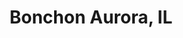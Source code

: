 ---
layout: place
title: "Bonchon Aurora, IL"
permalink: /illinois/aurora/bonchon-aurora-il.html
stateAbbr: IL
stateName: Illinois
cityName: Aurora
seo:
  name: "Bonchon Aurora, IL"
  type: Restaurant
  links: null
description: "Bonchon Aurora, IL serves delicious sushi in Aurora, Illinois. Try fresh Japanese dishes for a great dining experience. "
place_id: ChIJQ3tDlcv5DogR9LTXfj6hcsE
photos:
  - name: >-
      places/ChIJQ3tDlcv5DogR9LTXfj6hcsE/photos/AeeoHcKbqllAHZcswVTsq5GNKkonx1bN6QHDRGZRVie_0qvxXIIe9KgK6AF8KVXhDU2i9Q40o8viaYXMxXp_Scmr8_rGkjRqm_DledMLeXBLQZ5Pl7c-eL-M9BpPe9a3hSwXkBV-oX5QDiBUeDYlsFDbXGYAZpZlq2Cj29aLTyg7BIhxNjCsXXTCvJvFmQ43w4gJUJPzaN5soVVdulFj_sWtytMWKOBKtTdRItfyB2Y1neHlHfXpBVci3ZIeTU1rLgZ1NKwTaS-_JQ8m2O7LpI892fRohxwaS2ifHo691J0RjT4eqvJpi9922Udx3XsGea81wAHMA8UcqA7Tlpl3tjzRhqXL7LdnerSkGyo9kEKX4SFj1P26BZ3S0INWXV4X8Zr03RtVKbhMw2UIzn-1JtzC9NFU217beebmF96LfqBvim2GXGhG
    widthPx: 4800
    heightPx: 3600
    authorAttributions:
      - displayName: Asif Rehmani
        uri: https://maps.google.com/maps/contrib/110000389567280196275
        photoUri: >-
          https://lh3.googleusercontent.com/a-/ALV-UjUz0mXSEGP0GTSF3o8ch09SftuiNOUeLdLmnMFjCOSxvYMj0qeWmQ=s100-p-k-no-mo
    flagContentUri: >-
      https://www.google.com/local/imagery/report/?cb_client=maps_api_places.places_api&image_key=!1e10!2sCIHM0ogKEICAgMCAlezA-AE&hl=en-US
    googleMapsUri: >-
      https://www.google.com/maps/place//data=!3m4!1e2!3m2!1sCIHM0ogKEICAgMCAlezA-AE!2e10!4m2!3m1!1s0x880ef9cb95437b43:0xc172a13e7ed7b4f4
  - name: >-
      places/ChIJQ3tDlcv5DogR9LTXfj6hcsE/photos/AeeoHcIpLmMsB_7y1nxaL8HB2bLLe5Yc_edPtWRXmzb3Nn5s5OpDPaGW6iyJuAgiho5cDYyiewMU3jF4pbpmFDbfP2RRQddRG33OW8N3h9M431530RfUwGIx860iRUPy7iSEFiecFvqQUQh4_3gkqFso6fdqnKpZ3W0wfN5w-yI_FFk6u_AwWtVaezayum1jMVHOxPoYu5Qn77J-LEVQQKjRdbfSrk4M9QZ_Ni9pw5972ePRvD1ZEYpZS_YRaeeLMe_h0ZZuqsqy4oTNrMvesSGDX4xR14ezUt-NbqQZc_jplHP9ZQ
    widthPx: 800
    heightPx: 800
    authorAttributions:
      - displayName: Bonchon Aurora, IL
        uri: https://maps.google.com/maps/contrib/103728744280051851757
        photoUri: >-
          https://lh3.googleusercontent.com/a-/ALV-UjXPZrbE48JKQWQgikkKGDOupkQ295Yoh0B3j0bJ3DfBB2s8ntJO=s100-p-k-no-mo
    flagContentUri: >-
      https://www.google.com/local/imagery/report/?cb_client=maps_api_places.places_api&image_key=!1e10!2sAF1QipOBVn52d81MIQxYOIuk6S7BThcmW1UEy0rISa4E&hl=en-US
    googleMapsUri: >-
      https://www.google.com/maps/place//data=!3m4!1e2!3m2!1sAF1QipOBVn52d81MIQxYOIuk6S7BThcmW1UEy0rISa4E!2e10!4m2!3m1!1s0x880ef9cb95437b43:0xc172a13e7ed7b4f4
  - name: >-
      places/ChIJQ3tDlcv5DogR9LTXfj6hcsE/photos/AeeoHcLoQC-qTEINgezS06wibnQRcsrWhBK0RIgRCuEZIK87Jsn_OFBE_WpV9I9LYGrm47AqLcBCDJtXPzHrJdPNT0nM6hmcaCqFzqXZ_x_8ZFpLp7bcvKKvRAyZCWT6_-ZUC1B4z2_GiO5FvDCkwar1hhOwRyP7rmCSpw8npUnncmy9u9ZhZnWh8a2Pja-G8LVGTUoG_-ZrAQliYGFkmxA7fwGEyg8fRJGhUrO5LoXFbrPa4k6j2sSZrg7JzbHl4KJepFjlMMaZAnxKu1tBoCLgSI6s4KrGfr7fSATfsbiJ_grgHQ
    widthPx: 1232
    heightPx: 693
    authorAttributions:
      - displayName: Bonchon Aurora, IL
        uri: https://maps.google.com/maps/contrib/103728744280051851757
        photoUri: >-
          https://lh3.googleusercontent.com/a-/ALV-UjXPZrbE48JKQWQgikkKGDOupkQ295Yoh0B3j0bJ3DfBB2s8ntJO=s100-p-k-no-mo
    flagContentUri: >-
      https://www.google.com/local/imagery/report/?cb_client=maps_api_places.places_api&image_key=!1e10!2sAF1QipOjXr9RGbqKopk9RzBxUg9BeHFTnmMzpNfN_gwK&hl=en-US
    googleMapsUri: >-
      https://www.google.com/maps/place//data=!3m4!1e2!3m2!1sAF1QipOjXr9RGbqKopk9RzBxUg9BeHFTnmMzpNfN_gwK!2e10!4m2!3m1!1s0x880ef9cb95437b43:0xc172a13e7ed7b4f4
  - name: >-
      places/ChIJQ3tDlcv5DogR9LTXfj6hcsE/photos/AeeoHcJ1aSe1Ow0SNQgRripvd3nZoOI_jhDyKXS_dyzQxgtOluWxCpsJKguQfw6bNdaClf4EMwocYP6p7H-c6NOPuIQvVXQLtX3gSV7FNzTO4m4nWS5mygx7eYb8pdc4HPSK8pbzCsveG41LX_mR-pxtGs4KUeDMmLk13wDgXBuSSnoCrMTqLgKCI5a8NwrwHFSRFCnzEyCnH_2q2ncE5e3aeJJzQ7_W_TlEb_GVwQ_-JWH_-Oc1CDriZ3aLsANnWkNlJgbPXBCZRTRu8MBVV1LaYYULLk_BbBprSBHhm3uwRcJABQ
    widthPx: 800
    heightPx: 800
    authorAttributions:
      - displayName: Bonchon Aurora, IL
        uri: https://maps.google.com/maps/contrib/103728744280051851757
        photoUri: >-
          https://lh3.googleusercontent.com/a-/ALV-UjXPZrbE48JKQWQgikkKGDOupkQ295Yoh0B3j0bJ3DfBB2s8ntJO=s100-p-k-no-mo
    flagContentUri: >-
      https://www.google.com/local/imagery/report/?cb_client=maps_api_places.places_api&image_key=!1e10!2sAF1QipM0hJ2XSz_ptuTuI_IG3igJXyrFpjVWVQ3xy7DS&hl=en-US
    googleMapsUri: >-
      https://www.google.com/maps/place//data=!3m4!1e2!3m2!1sAF1QipM0hJ2XSz_ptuTuI_IG3igJXyrFpjVWVQ3xy7DS!2e10!4m2!3m1!1s0x880ef9cb95437b43:0xc172a13e7ed7b4f4
  - name: >-
      places/ChIJQ3tDlcv5DogR9LTXfj6hcsE/photos/AeeoHcJF7Jkt7xcLk18JMA8EiLyBvYDuUJ59FgM4yVa9WoGtyZjVpb7xFp4M6iIGiIFI5YNhUUqAUxGYADUDzdt38VOpe3NZm4sFwyw6LxvBt5nUS0cDmH7xsjhbFZuN-TI0HAuXrqV-wfsR_-A9mCfvQjE2a_oDr8pwkzU9MMOenaPd_mN9EbNw6WYiehgKA1Hy1pja2cJKjl7ivHPm9-sIfW1VCebC2ZV49iZWnBThHntDnL3rq4fRoGMnzXmSVECewSdpJuYqsGIgWX5dZBgndyUrGdU77y6HOaE-VmS2x7uxKg
    widthPx: 800
    heightPx: 800
    authorAttributions:
      - displayName: Bonchon Aurora, IL
        uri: https://maps.google.com/maps/contrib/103728744280051851757
        photoUri: >-
          https://lh3.googleusercontent.com/a-/ALV-UjXPZrbE48JKQWQgikkKGDOupkQ295Yoh0B3j0bJ3DfBB2s8ntJO=s100-p-k-no-mo
    flagContentUri: >-
      https://www.google.com/local/imagery/report/?cb_client=maps_api_places.places_api&image_key=!1e10!2sAF1QipOw3V_aC0g-VmrpFnfBqG7qBD4GtKTWna6lo7JC&hl=en-US
    googleMapsUri: >-
      https://www.google.com/maps/place//data=!3m4!1e2!3m2!1sAF1QipOw3V_aC0g-VmrpFnfBqG7qBD4GtKTWna6lo7JC!2e10!4m2!3m1!1s0x880ef9cb95437b43:0xc172a13e7ed7b4f4
  - name: >-
      places/ChIJQ3tDlcv5DogR9LTXfj6hcsE/photos/AeeoHcLFZpCihZpOpcLMnQ-9Og60OB6N00jULCPWhYqskWq6l2VmcZBjmAW0JFXMdphCsV-9joEgfW2zzjkJ8btfM7fqff1-GsEyTl_PYsnx3Ox60Ltrfo_ypP7NRqBUVEy8W7pNRIJkHX9fB9bEkpIdk-KZc0NsrMuBIEmKEnL1tkVjIpkqa7Qj6YSya3NNHaot1z1f9ABfKixRD3za2xIFqn7efeUWizeQiwxwNOGPFRH1IEn5TsYAbqR-97o2SGPkG-eu_RWtxouhxFvCd1Gt03iCQShIKupBW44oA0m4U7XkrivVD73FDasUPngyUB-FOrLiMQfistG6rgtMCKdo6BtIMUVuei5xvGq00zkx48epA0tTe8oYX6cMoC4EmuLwp3ccVzs8NYWKLJYBIsJdaWp3fwoYmkMzuGU6kxDNpr1eO35B3dOSgvf7C0lChLkD
    widthPx: 4608
    heightPx: 3456
    authorAttributions:
      - displayName: Julio Madrigal
        uri: https://maps.google.com/maps/contrib/118381691901026900303
        photoUri: >-
          https://lh3.googleusercontent.com/a-/ALV-UjWbY4ipsRZfQCWjqD7siwMBG3d-wTfzn_0kTI9dDX1Ag2CUvNpP=s100-p-k-no-mo
    flagContentUri: >-
      https://www.google.com/local/imagery/report/?cb_client=maps_api_places.places_api&image_key=!1e10!2sCIABIhAGbyfQgiyI0GfxVjUADkLG&hl=en-US
    googleMapsUri: >-
      https://www.google.com/maps/place//data=!3m4!1e2!3m2!1sCIABIhAGbyfQgiyI0GfxVjUADkLG!2e10!4m2!3m1!1s0x880ef9cb95437b43:0xc172a13e7ed7b4f4
  - name: >-
      places/ChIJQ3tDlcv5DogR9LTXfj6hcsE/photos/AeeoHcIa8mcusFPNlz5LWT8xXG6LhAdYoqK_sHjmqdwwzYGcljAd4NBwIK6Ah_xNKeKWxN4RocLnLYF9Bu2iszm_05-auHu3fBDp8Zt07O7sOMSUYGUSGnERxP2W6CYo9zfB1hNorW_wg5LsU8MMUTrYfkglcLl_4hcSDEEMQM3Cd3jZUnCpUwdQcgwIX1bbJonoKS0gklBQBEkGgELMewkYSLANYqxVvsbZ-wqoHKA1iOPrH6JzINY5QrT4BAS182MLkw5Lyr-LnvLFnQLAYoXcHJpa3LLi0RvIeBHI7lUdKYhW3w
    widthPx: 800
    heightPx: 800
    authorAttributions:
      - displayName: Bonchon Aurora, IL
        uri: https://maps.google.com/maps/contrib/103728744280051851757
        photoUri: >-
          https://lh3.googleusercontent.com/a-/ALV-UjXPZrbE48JKQWQgikkKGDOupkQ295Yoh0B3j0bJ3DfBB2s8ntJO=s100-p-k-no-mo
    flagContentUri: >-
      https://www.google.com/local/imagery/report/?cb_client=maps_api_places.places_api&image_key=!1e10!2sAF1QipMYTMrGIr84w9xRPVCzqygothy_APA0cRb4EH_B&hl=en-US
    googleMapsUri: >-
      https://www.google.com/maps/place//data=!3m4!1e2!3m2!1sAF1QipMYTMrGIr84w9xRPVCzqygothy_APA0cRb4EH_B!2e10!4m2!3m1!1s0x880ef9cb95437b43:0xc172a13e7ed7b4f4
  - name: >-
      places/ChIJQ3tDlcv5DogR9LTXfj6hcsE/photos/AeeoHcJYvdi4bIKjHDdXHv__ZoL5B7Dq6aNEapx4JRvgwUnbeg2ssuVHitc_vZgaqnQXhnIf1cOZvO6XhdHRW7RZZYOqVozxqNYrWYtJtXhUQQREI6Pw9qy1tCfCAx4JZLA8MCsFZEV5wwAeLe0g9fEkIR6zCwqwIs9NuByS9nJsuUXi0b-nBEX270cKt7NYdT2nFaYSNGF7Avf4N3mxH8D3WwDtkZ67inM8F0Eua05NTIkTq6DchszMIOlt5a2C5XPjG0UBSTRHSQeWNjqhkKdMebz6WgCcX79L-pXrfm_PRvOBEw
    widthPx: 800
    heightPx: 800
    authorAttributions:
      - displayName: Bonchon Aurora, IL
        uri: https://maps.google.com/maps/contrib/103728744280051851757
        photoUri: >-
          https://lh3.googleusercontent.com/a-/ALV-UjXPZrbE48JKQWQgikkKGDOupkQ295Yoh0B3j0bJ3DfBB2s8ntJO=s100-p-k-no-mo
    flagContentUri: >-
      https://www.google.com/local/imagery/report/?cb_client=maps_api_places.places_api&image_key=!1e10!2sAF1QipMpPKXezJYhfYV09Atf0ORlOKL0lSVsDlK92xdx&hl=en-US
    googleMapsUri: >-
      https://www.google.com/maps/place//data=!3m4!1e2!3m2!1sAF1QipMpPKXezJYhfYV09Atf0ORlOKL0lSVsDlK92xdx!2e10!4m2!3m1!1s0x880ef9cb95437b43:0xc172a13e7ed7b4f4
  - name: >-
      places/ChIJQ3tDlcv5DogR9LTXfj6hcsE/photos/AeeoHcJlsZ-BEq-N6Vw35iLo8CrHdAnzcUCesMuNwktm3dWCe_1VaBQxFZ5KNYR9LouWvLbIW2A34bhISr8NJuq0z_8kwVS4Tq0T42OJ9Gi3OczpjXcNxHJVbJeL6J6aGUCH4R5-PrvvDK0xMMtICFW0ncs18xO7Xi2PhT8f1DU1I4jdNaYJpUZe6BK19zz2nR2xM5FAsjpb3rMKCicg0oe2SbbMiND5zysWyy2dbv2KLg5FDEFLz1Ra6nRoa8LQQmTUcxZqAIOsHE41tnl289OLwA6-O0k0ILDkPM4DRVuap_-t_A
    widthPx: 800
    heightPx: 800
    authorAttributions:
      - displayName: Bonchon Aurora, IL
        uri: https://maps.google.com/maps/contrib/103728744280051851757
        photoUri: >-
          https://lh3.googleusercontent.com/a-/ALV-UjXPZrbE48JKQWQgikkKGDOupkQ295Yoh0B3j0bJ3DfBB2s8ntJO=s100-p-k-no-mo
    flagContentUri: >-
      https://www.google.com/local/imagery/report/?cb_client=maps_api_places.places_api&image_key=!1e10!2sAF1QipOSpnkltCttVyWHYtRLrB7LxWGC2Tfw8Rb1yJY3&hl=en-US
    googleMapsUri: >-
      https://www.google.com/maps/place//data=!3m4!1e2!3m2!1sAF1QipOSpnkltCttVyWHYtRLrB7LxWGC2Tfw8Rb1yJY3!2e10!4m2!3m1!1s0x880ef9cb95437b43:0xc172a13e7ed7b4f4
  - name: >-
      places/ChIJQ3tDlcv5DogR9LTXfj6hcsE/photos/AeeoHcIJLRNfnWj9ux3X_OO1qtUaGVdMD2X1NLzcKoP1H_J26CVbhHDmDBtseSnvis7LO_Pcb84YttXaCGqOYLtU_fs_5heoh5R5KGVFDLdJoE2OzgAblRznt68bd7o2-KbGPIq6bhstS_PgFYkDGB40kVl7JXpFYbIuK18Rto4gMlN-NokIhb-jiRWYZiQy9arLW83Ej_0oR2VcMTdKpONfH2h2MAyxkDVXJoVrq2RCahI9x65TfnHwdixlfC8lugaUQRS1fruEXPFLPHKCfqrHNKW7zK-ktsytTCHpQQ_FEAhLDA
    widthPx: 800
    heightPx: 800
    authorAttributions:
      - displayName: Bonchon Aurora, IL
        uri: https://maps.google.com/maps/contrib/103728744280051851757
        photoUri: >-
          https://lh3.googleusercontent.com/a-/ALV-UjXPZrbE48JKQWQgikkKGDOupkQ295Yoh0B3j0bJ3DfBB2s8ntJO=s100-p-k-no-mo
    flagContentUri: >-
      https://www.google.com/local/imagery/report/?cb_client=maps_api_places.places_api&image_key=!1e10!2sAF1QipMaBnU0AeBRS-XXjULxlt2y_EauDPtazc7kx3oi&hl=en-US
    googleMapsUri: >-
      https://www.google.com/maps/place//data=!3m4!1e2!3m2!1sAF1QipMaBnU0AeBRS-XXjULxlt2y_EauDPtazc7kx3oi!2e10!4m2!3m1!1s0x880ef9cb95437b43:0xc172a13e7ed7b4f4
address: 4302 E New York St STE 118, Aurora, IL 60504, USA
street: 4302 E New York St STE 118
city: Aurora
state: IL
zip: '60504'
country: USA
neighborhood: null
latitude: '41.763020'
longitude: '-88.211200'
accessibility_options:
  wheelchairAccessibleParking: true
  wheelchairAccessibleEntrance: true
  wheelchairAccessibleRestroom: true
  wheelchairAccessibleSeating: true
business_status: OPERATIONAL
name: Bonchon Aurora, IL
google_maps_links:
  directionsUri: >-
    https://www.google.com/maps/dir//''/data=!4m7!4m6!1m1!4e2!1m2!1m1!1s0x880ef9cb95437b43:0xc172a13e7ed7b4f4!3e0
  placeUri: https://maps.google.com/?cid=13939381086453216500
  writeAReviewUri: >-
    https://www.google.com/maps/place//data=!4m3!3m2!1s0x880ef9cb95437b43:0xc172a13e7ed7b4f4!12e1
  reviewsUri: >-
    https://www.google.com/maps/place//data=!4m4!3m3!1s0x880ef9cb95437b43:0xc172a13e7ed7b4f4!9m1!1b1
  photosUri: >-
    https://www.google.com/maps/place//data=!4m3!3m2!1s0x880ef9cb95437b43:0xc172a13e7ed7b4f4!10e5
primary_type: Asian Restaurant
opening_hours:
  regular: null
  current: null
secondary_opening_hours:
  regular:
    weekdayDescriptions: null
    type: null
  current:
    weekdayDescriptions: null
    type: null
phone: null
price_level: null
price_range: null
rating: null
rating_count: 0
website: null
reviews: null
parking_options: null
payment_options: null
allow_dogs: null
curbside_pickup: null
delivery: null
dine_in: null
good_for_children: null
good_for_groups: null
good_for_sports: null
live_music: null
menu_for_children: null
outdoor_seating: null
reservable: null
restroom: null
serves_beer: null
serves_breakfast: null
serves_brunch: null
serves_cocktails: null
serves_coffee: null
serves_dinner: null
serves_dessert: null
serves_lunch: null
serves_vegetarian_food: null
serves_wine: null
takeout: null
update_category: essentials
summary: null

---